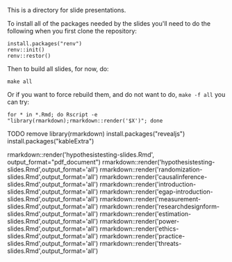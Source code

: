 This is a directory for slide presentations.

To install all of the packages needed by the slides you'll need to do the following when you first clone the repository:

```
install.packages("renv")
renv::init()
renv::restor()
```

Then to build all slides, for now, do:

```
make all
```

Or if you want to force rebuild them, and do not want to do, `make -f all` you can try:

```
for * in *.Rmd; do Rscript -e "library(rmarkdown);rmarkdown::render('$X')"; done

```

TODO remove
library(rmarkdown)
install.packages("revealjs")
install.packages("kableExtra")

rmarkdown::render('hypothesistesting-slides.Rmd', output_format="pdf_document")
rmarkdown::render('hypothesistesting-slides.Rmd',output_format='all')
rmarkdown::render('randomization-slides.Rmd',output_format='all')
rmarkdown::render('causalinference-slides.Rmd',output_format='all')
rmarkdown::render('introduction-slides.Rmd',output_format='all')
rmarkdown::render('egap-introduction-slides.Rmd',output_format='all')
rmarkdown::render('measurement-slides.Rmd',output_format='all')
rmarkdown::render('researchdesignform-slides.Rmd',output_format='all')
rmarkdown::render('estimation-slides.Rmd',output_format='all')
rmarkdown::render('power-slides.Rmd',output_format='all')
rmarkdown::render('ethics-slides.Rmd',output_format='all')
rmarkdown::render('practice-slides.Rmd',output_format='all')
rmarkdown::render('threats-slides.Rmd',output_format='all')
